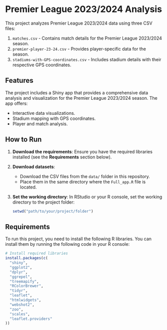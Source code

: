 # Premier League 2023/2024 Analysis

This project analyzes Premier League 2023/2024 data using three CSV files:
1. `matches.csv` - Contains match details for the Premier League 2023/2024 season.
2. `premier-player-23-24.csv` - Provides player-specific data for the season.
3. `stadiums-with-GPS-coordinates.csv` - Includes stadium details with their respective GPS coordinates.

## Features
The project includes a Shiny app that provides a comprehensive data analysis and visualization for the Premier League 2023/2024 season. The app offers:
- Interactive data visualizations.
- Stadium mapping with GPS coordinates.
- Player and match analysis.

## How to Run
1. **Download the requirements**: Ensure you have the required libraries installed (see the **Requirements** section below).

2. **Download datasets**: 
   - Download the CSV files from the `data/` folder in this repository.
   - Place them in the same directory where the `Full_app.R` file is located.

3. **Set the working directory**:
   In RStudio or your R console, set the working directory to the project folder:
   ```R
   setwd("path/to/your/project/folder")
   ```
   
## Requirements

To run this project, you need to install the following R libraries. You can install them by running the following code in your R console:

```R
# Install required libraries
install.packages(c(
  "shiny",
  "ggplot2",
  "dplyr",
  "ggrepel",
  "treemapify",
  "RColorBrewer",
  "tidyr",
  "leaflet",
  "htmlwidgets",
  "webshot2",
  "zoo",
  "scales",
  "leaflet.providers"
))
```

